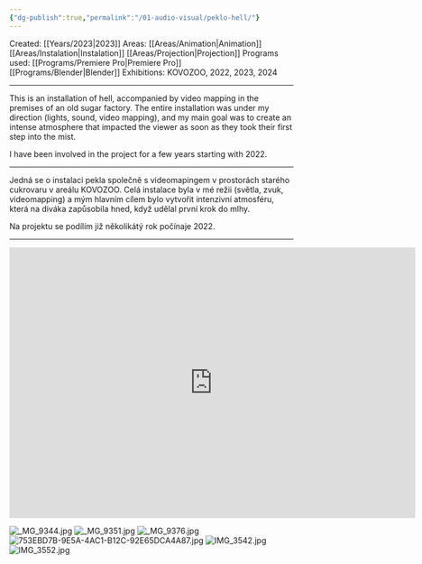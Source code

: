 ```yaml
---
{"dg-publish":true,"permalink":"/01-audio-visual/peklo-hell/"}
---
```


Created: [[Years/2023\|2023]]
Areas: [[Areas/Animation\|Animation]] [[Areas/Instalation\|Instalation]] [[Areas/Projection\|Projection]]
Programs used: [[Programs/Premiere Pro\|Premiere Pro]] [[Programs/Blender\|Blender]] 
Exhibitions: KOVOZOO, 2022, 2023, 2024

---
This is an installation of hell, accompanied by video mapping in the premises of an old sugar factory. The entire installation was under my direction (lights, sound, video mapping), and my main goal was to create an intense atmosphere that impacted the viewer as soon as they took their first step into the mist.

I have been involved in the project for a few years starting with 2022.

----
Jedná se o instalaci pekla společně s videomapingem v prostorách starého cukrovaru v areálu KOVOZOO. Celá instalace byla v mé režii (světla, zvuk, videomapping) a mým hlavním cílem bylo vytvořit intenzivní atmosféru, která na diváka zapůsobila hned, když udělal první krok do mlhy.

Na projektu se podílím již několikátý rok počínaje 2022.

----
<iframe width="720" height="480" src="https://www.youtube.com/embed/rr-s-SYW6v0?si=SDBGyZU23Em9GgeD" title="YouTube video player" frameborder="0" allow="accelerometer; autoplay; clipboard-write; encrypted-media; gyroscope; picture-in-picture; web-share" referrerpolicy="strict-origin-when-cross-origin" allowfullscreen></iframe>

![_MG_9344.jpg](/img/user/imgs/_MG_9344.jpg)
![_MG_9351.jpg](/img/user/imgs/_MG_9351.jpg)
![_MG_9376.jpg](/img/user/imgs/_MG_9376.jpg)
![753EBD7B-9E5A-4AC1-B12C-92E65DCA4A87.jpg](/img/user/imgs/753EBD7B-9E5A-4AC1-B12C-92E65DCA4A87.jpg)
![IMG_3542.jpg](/img/user/imgs/IMG_3542.jpg)
![IMG_3552.jpg](/img/user/imgs/IMG_3552.jpg)